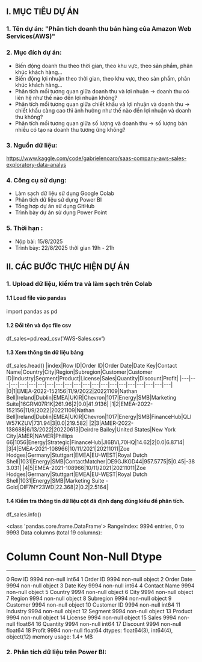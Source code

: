 ## **I. MỤC TIÊU DỰ ÁN**

### 1. Tên dự án: "Phân tích doanh thu bán hàng của Amazon Web Services(AWS)"

### 2. Mục đích dự án:
- Biến động doanh thu theo thời gian, theo khu vực, theo sản phẩm, phân khúc khách hàng...
- Biến động lợi nhuận theo thời gian, theo khu vực, theo sản phẩm, phân khúc khách hàng…
- Phân tích mối tương quan giữa doanh thu và lợi nhuận -> doanh thu có liên hệ như thế nào đến lợi nhuận không?
- Phân tích mối tương quan giữa chiết khấu và lợi nhuận và doanh thu -> chiết khấu càng cao thì ảnh hưởng như thế nào đến lợi nhuận và doanh thu không?
- Phân tích mối tương quan giữa số lượng và doanh thu -> số lượng bán nhiều có tạo ra doanh thu tương ứng không?

### 3. Nguồn dữ liệu:
https://www.kaggle.com/code/gabrielenoaro/saas-company-aws-sales-exploratory-data-analys

### 4. Công cụ sử dụng:
- Làm sạch dữ liệu sử dụng Google Colab
- Phân tích dữ liệu sử dụng Power BI
- Tổng hợp dự án sử dụng GitHub
- Trình bày dự án sử dụng Power Point

### 5. Thời hạn : 
- Nộp bài: 15/8/2025
- Trình bày: 22/8/2025 thời gian 19h - 21h

## **II. CÁC BƯỚC THỰC HIỆN DỰ ÁN**

### 1. Upload dữ liệu, kiểm tra và làm sạch trên Colab
#### 1.1 Load file vào pandas
import pandas as pd
#### 1.2 Đổi tên và đọc file csv
df_sales=pd.read_csv('AWS-Sales.csv')
#### 1.3 Xem thông tin dữ liệu bảng
df_sales.head()
|index|Row ID|Order ID|Order Date|Date Key|Contact Name|Country|City|Region|Subregion|Customer|Customer ID|Industry|Segment|Product|License|Sales|Quantity|Discount|Profit|
|---|---|---|---|---|---|---|---|---|---|---|---|---|---|---|---|---|---|---|---|
|0|1|EMEA-2022-152156|11/9/2022|20221109|Nathan Bell|Ireland|Dublin|EMEA|UKIR|Chevron|1017|Energy|SMB|Marketing Suite|16GRM07R1K|261\.96|2|0\.0|41\.9136|
|1|2|EMEA-2022-152156|11/9/2022|20221109|Nathan Bell|Ireland|Dublin|EMEA|UKIR|Chevron|1017|Energy|SMB|FinanceHub|QLIW57KZUV|731\.94|3|0\.0|219\.582|
|2|3|AMER-2022-138688|6/13/2022|20220613|Deirdre Bailey|United States|New York City|AMER|NAMER|Phillips 66|1056|Energy|Strategic|FinanceHub|JI6BVL70HQ|14\.62|2|0\.0|6\.8714|
|3|4|EMEA-2021-108966|10/11/2021|20211011|Zoe Hodges|Germany|Stuttgart|EMEA|EU-WEST|Royal Dutch Shell|1031|Energy|SMB|ContactMatcher|DE9GJKGD44|957\.5775|5|0\.45|-383\.031|
|4|5|EMEA-2021-108966|10/11/2021|20211011|Zoe Hodges|Germany|Stuttgart|EMEA|EU-WEST|Royal Dutch Shell|1031|Energy|SMB|Marketing Suite - Gold|OIF7NY23WD|22\.368|2|0\.2|2\.5164|

#### 1.4 Kiểm tra thông tin dữ liệu cột đã định dạng đúng kiểu để phân tích.
df_sales.info()

<class 'pandas.core.frame.DataFrame'>
RangeIndex: 9994 entries, 0 to 9993
Data columns (total 19 columns):
#	Column	Count	Non-Null	Dtype
---	------	----	----------	-----
0	Row ID	9994	non-null	int64
1	Order ID	9994	non-null	object
2	Order Date	9994	non-null	object
3	Date Key	9994	non-null	int64
4	Contact Name	9994	non-null	object
5	Country	9994	non-null	object
6	City	9994	non-null	object
7	Region	9994	non-null	object
8	Subregion	9994	non-null	object
9	Customer	9994	non-null	object
10	Customer ID	9994	non-null	int64
11	Industry	9994	non-null	object
12	Segment	9994	non-null	object
13	Product	9994	non-null	object
14	License	9994	non-null	object
15	Sales	9994	non-null	float64
16	Quantity	9994	non-null	int64
17	Discount	9994	non-null	float64
18	Profit	9994	non-null	float64
dtypes: float64(3), int64(4), object(12)
memory usage: 1.4+ MB

### 2. Phân tích dữ liệu trên Power BI:



